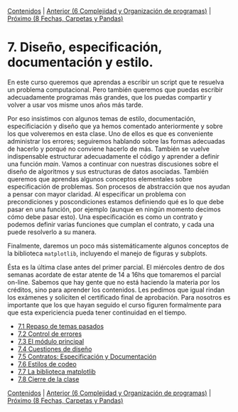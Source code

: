 [Contenidos](../Contenidos.md) \| [Anterior (6 Complejidad y Organización de programas)](../06_Organización_y_Complejidad/00_Resumen.md) \| [Próximo (8 Fechas, Carpetas y Pandas)](../08_Fechas_Carpetas_y_Pandas/00_Resumen.md)

# 7. Diseño, especificación, documentación y estilo.
En este curso queremos que aprendas a escribir un script que te resuelva un problema computacional. Pero también queremos que puedas escribir adecuadamente programas más grandes, que los puedas compartir y volver a usar vos misme unos años más tarde.

Por eso insistimos con algunos temas de estilo, documentación, especificiación y diseño que ya hemos comentado anteriormente y sobre los que volveremos en esta clase. Uno de ellos es que es conveniente administrar los errores; seguiremos hablando sobre las formas adecuadas de hacerlo y porqué no conviene hacerlo de más. También se vuelve indispensable estructurar adecuadamente el código y aprender a definir una función *main*. Vamos a continuar con nuestras discusiones sobre el diseño de algoritmos y sus estructuras de datos asociadas. También queremos que aprendas algunos conceptos elementales sobre especificación de problemas. Son procesos de abstracción que nos ayudan a pensar con mayor claridad. Al especificar un problema con precondiciones y poscondiciones estamos definiendo qué es lo que debe pasar en una función, por ejemplo (aunque en ningún momento decimos cómo debe pasar esto). Una especificación es como un contrato y podemos definir varias funciones que cumplan el contrato, y cada una puede resolverlo a su manera.

Finalmente, daremos un poco más sistemáticamente algunos conceptos de la biblioteca `matplotlib`, incluyendo el manejo de figuras y subplots.

Ésta es la última clase antes del primer parcial. El miércoles dentro de dos semanas acordate de estar atente de 14 a 16hs que tomaremos el parcial on-line. Sabemos que hay gente que no está haciendo la materia por los créditos, sino para aprender los contenidos. Les pedimos que igual rindan los exámenes y soliciten el certificado final de aprobación. Para nosotros es importante que los que hayan seguido el curso figuren formalmente para que esta expericiencia pueda tener continuidad en el tiempo.







* [7.1 Repaso de temas pasados](01_Repaso.md)
* [7.2 Control de errores](02_Excepciones.md)
* [7.3 El módulo principal](03_Modulo_principal.md)
* [7.4 Cuestiones de diseño](04_Flexibilidad.md)
* [7.5 Contratos: Especificación y Documentación](05_Especificacion_y_Documentacion.md)
* [7.6 Estilos de codeo](06_Estilo.md)
* [7.7 La biblioteca matplotlib](07_Matplotlib.md)
* [7.8 Cierre de la clase](08_Cierre.md)


[Contenidos](../Contenidos.md) \| [Anterior (6 Complejidad y Organización de programas)](../06_Organización_y_Complejidad/00_Resumen.md) \| [Próximo (8 Fechas, Carpetas y Pandas)](../08_Fechas_Carpetas_y_Pandas/00_Resumen.md)
